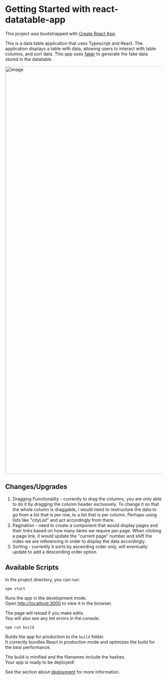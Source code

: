# Getting Started with react-datatable-app

This project was bootstrapped with [Create React App](https://github.com/facebook/create-react-app).

This is a data table application that uses Typescript and React. The application displays a table with data, allowing users to interact with table columns, and sort data. 
This app uses [faker](https://fakerjs.dev) to generate the fake data stored in the datatable.

<img width="1307" alt="image" src="https://github.com/monicakochofar/react-datatable-app/assets/7142197/eecf6d30-dafe-4af9-a046-ff8e1fd8c3da">


## Changes/Upgrades
1. Dragging Functionality - currently to drag the columns, you are only able to do it by dragging the column header exclusively. To change it so that the whole column is draggable, i would need to restructure the data to go from a list that is per row, to a list that is per column. Perhaps using lists like "cityList" and act accordingly from there.
2. Pagination - need to create a component that would display pages and their links based on how many items we require per page. When clicking a page link, it would update the "current page" number and shift the index we are referencing in order to display the data accordingly.
3. Sorting - currently it sorts by ascending order only, will eventually update to add a descending order option

## Available Scripts

In the project directory, you can run:

`npm start`

Runs the app in the development mode.\
Open [http://localhost:3000](http://localhost:3000) to view it in the browser.

The page will reload if you make edits.\
You will also see any lint errors in the console.

`npm run build`

Builds the app for production to the `build` folder.\
It correctly bundles React in production mode and optimizes the build for the best performance.

The build is minified and the filenames include the hashes.\
Your app is ready to be deployed!

See the section about [deployment](https://facebook.github.io/create-react-app/docs/deployment) for more information.

